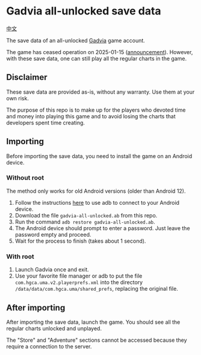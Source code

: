 # Gadvia all-unlocked save data

[中文](https://github.com/UlyssesZh/gadvia-all-unlocked/blob/master/README.zh.md)

The save data of an all-unlocked
[Gadvia](https://web.archive.org/web/20250116194526/https://gadvia.wixsite.com/gadvia/en)
game account.

The game has ceased operation on 2025-01-15
([announcement](https://web.archive.org/web/20250116194112/https://gadvia.wixsite.com/gadvia/en/%E5%89%AF%E6%9C%AC-%E9%97%9C%E6%96%BC%E5%88%AA%E9%99%A4%E5%B8%B3%E8%99%9F)).
However, with these save data, one can still play all the regular charts in the game.

## Disclaimer

These save data are provided as-is, without any warranty.
Use them at your own risk.

The purpose of this repo is to make up for the players
who devoted time and money into playing this game
and to avoid losing the charts that developers spent time creating.

## Importing

Before importing the save data, you need to install the game on an Android device.

### Without root

The method only works for old Android versions (older than Android 12).

1. Follow the instructions [here](https://developer.android.com/tools/adb)
  to use adb to connect to your Android device.
2. Download the file `gadvia-all-unlocked.ab` from this repo.
3. Run the command `adb restore gadvia-all-unlocked.ab`.
4. The Android device should prompt to enter a password.
  Just leave the password empty and proceed.
5. Wait for the process to finish (takes about 1 second).

### With root

1. Launch Gadvia once and exit.
2. Use your favorite file manager or adb to put the file
  `com.hgca.uma.v2.playerprefs.xml` into the directory
  `/data/data/com.hgca.uma/shared_prefs`,
  replacing the original file.

## After importing

After importing the save data, launch the game.
You should see all the regular charts unlocked and unplayed.

The "Store" and "Adventure" sections cannot be accessed
because they require a connection to the server.
